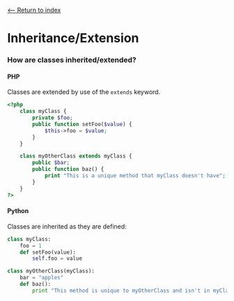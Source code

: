 [<-- Return to index](../README.md)
# Inheritance/Extension

### How are classes inherited/extended?
#### PHP
Classes are extended by use of the `extends` keyword.
```php
<?php
    class myClass {
        private $foo;
        public function setFoo($value) {
            $this->foo = $value;
        }
    }

    class myOtherClass extends myClass {
        public $bar;
        public function baz() {
            print "This is a unique method that myClass doesn't have";
        }
    }
?>
```
#### Python
Classes are inherited as they are defined:
```python
class myClass:
    foo = 1
    def setFoo(value):
        self.foo = value

class myOtherClass(myClass):
    bar = "apples"
    def baz():
        print "This method is unique to myOtherClass and isn't in myClass"
```
